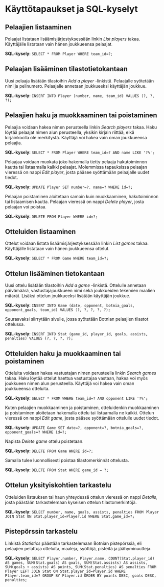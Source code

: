 # Käyttötapaukset ja SQL-kyselyt

## Pelaajien listaaminen

Pelaajat listataan lisäämisjärjestyksessään linkin *List players* takaa. Käyttäjälle listataan vain hänen joukkueensa pelaajat.

**SQL-kysely**: ```SELECT * FROM Player WHERE team_id=?;```

## Pelaajan lisääminen tilastotietokantaan

Uusi pelaaja lisätään tilastoihin *Add a player* -linkistä. Pelaajalle syötetään nimi ja pelinumero. Pelaajalle annetaan joukkueeksi käyttäjän joukkue.

**SQL-kysely**: ```INSERT INTO Player (number, name, team_id) VALUES (?, ?, ?);```

## Pelaajien haku ja muokkaaminen tai poistaminen

Pelaajia voidaan hakea nimen perusteella linkin *Search players* takaa. Haku löytää pelaajat nimen alun perusteella, yksikin kirjain riittää, eikä kirjainkoolla ole merkitystä.
Käyttäjä voi hakea vain oman joukkueensa pelaajia.

**SQL-kysely**: ```SELECT * FROM Player WHERE team_id=? AND name LIKE '?%';```

Pelaajaa voidaan muokata joko hakemalla tietty pelaaja hakutoiminnon kautta tai listaamalla kaikki pelaajat. Molemmissa tapauksissa pelaajan vieressä on nappi *Edit player*, josta pääsee syöttämään pelaajalle uudet tiedot.

**SQL-kysely**: ```UPDATE Player SET number=?, name=? WHERE id=?;```

Pelaajan poistaminen aloitetaan samoin kuin muokkaaminen, hakutoiminnon tai listaamisen kautta. Pelaajan vieressä on nappi *Delete player*, josta pelaajan voi poistaa.

**SQL-kysely**: ```DELETE FROM Player WHERE id=?;```

## Otteluiden listaaminen

Ottelut voidaan listata lisäämisjärjestyksessään linkin *List games* takaa. Käyttäjälle listataan vain hänen joukkueensa ottelut.

**SQL-kysely**: ```SELECT * FROM Game WHERE team_id=?;``` 

## Ottelun lisääminen tietokantaan

Uusi ottelu lisätään tilastoihin *Add a game* -linkistä. Ottelulle annetaan päivämäärä, vastustajajoukkueen nimi sekä joukkueiden tekemien maalien määrät.
Lisäksi ottelun joukkueeksi lisätään käyttäjän joukkue.

**SQL-kysely**: ```INSERT INTO Game (date, opponent, botnia_goals, opponent_goals, team_id) VALUES (?, ?, ?, ?, ?);```

Seuraavaksi siirrytään sivulle, jossa syötetään Botnian pelaajien tilastot ottelussa. 

**SQL-kysely**: ```INSERT INTO Stat (game_id, player_id, goals, assists, penalties) VALUES (?, ?, ?, ?);```

## Otteluiden haku ja muokkaaminen tai poistaminen

Otteluita voidaan hakea vastustajan nimen perusteella linkin *Search games* takaa. Haku löytää ottelut haettua vastustajaa vastaan, hakea voi myös joukkueen nimen alun perusteella.
Käyttäjä voi hakea vain oman joukkueensa otteluita.

**SQL-kysely**: ```SELECT * FROM WHERE team_id=? AND opponent LIKE '?%';```

Kuten pelaajien muokkaaminen ja poistaminen, otteluidenkin muokkaaminen ja poistaminen aloitetaan hakemalla ottelu tai listaamalla ne kaikki. Ottelun vieressä on nappi *Edit game*, josta pääsee syöttämään ottelulle uudet tiedot.

**SQL-kysely**: ```UPDATE Game SET date=?, opponent=?, botnia_goals=?, opponent_goals=? WHERE id=?;```

Napista *Delete game* ottelu poistetaan.

**SQL-kysely**: ```DELETE FROM Game WHERE id=?;```

Samalla tulee luonnollisesti poistaa tilastomerkinnät ottelusta.

**SQL-kysely**: ```DELETE FROM Stat WHERE game_id = ?;```

## Ottelun yksityiskohtien tarkastelu

Otteluiden listauksen tai haun yhteydessä ottelun vieressä on nappi *Details*, josta päästään tarkastelemaan kyseisen ottelun tilastomerkintöjä.

**SQL-kysely**: ```SELECT number, name, goals, assists, penalties FROM Player JOIN Stat ON Stat.player_id=Player.id WHERE Stat.game_id=?;```

## Pistepörssin tarkastelu

Linkistä *Statistics* päästään tarkastelemaan Botnian pistepörssiä, eli pelaajien pelattuja otteluita, maaleja, syöttöjä, pisteitä ja jäähyminuutteja.

**SQL-kysely**: ```SELECT Player.number, Player.name, COUNT(Stat.player_id) AS games, SUM(Stat.goals) AS goals,
 SUM(Stat.assists) AS assists, SUM(goals + assists) AS points, SUM(Stat.penalties) AS penalties
 FROM Player LEFT JOIN Stat ON Stat.player_id=Player.id WHERE Player.team_id=?
 GROUP BY Player.id
 ORDER BY points DESC, goals DESC, penalties;```
